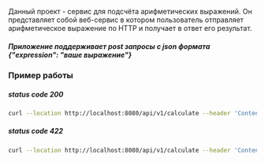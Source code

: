 Данный проект - сервис для подсчёта арифметических выражений.
Он представляет собой веб-сервис в котором пользователь отправляет арифметическое выражение по HTTP и получает в ответ его результат.

##### Приложение поддерживает post запросы с json формата {"expression": "ваше выражение"}
### Пример работы
##### status code 200
```bash
curl --location http://localhost:8080/api/v1/calculate --header 'Content-Type: application/json' --data '{"expression": "2+2*2"}'
```
##### status code 422
```bash
curl --location http://localhost:8080/api/v1/calculate --header 'Content-Type: application/json' --data '{"expression": "2+2*2/0"}'
```

